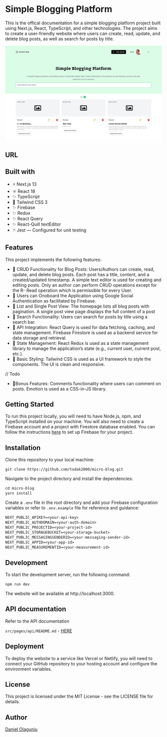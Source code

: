 # Simple Blogging Platform
This is the offical documentation for a simple blogging platform project built using Next.js, React, TypeScript, and other technologies. The project aims to create a user-friendly website where users can create, read, update, and delete blog posts, as well as search for posts by title.

![Image title](public/images/simple-blog.png)
## URL

## Built with

- ⚡️ Next.js 13
- ⚛️ React 18
- ✨ TypeScript
- 💨 Tailwind CSS 3 
- ✨ Firebase
- ✨ Redux 
- ✨ React Query
- ✨ React-Quill textEditor
- 🃏 Jest — Configured for unit testing

## Features
This project implements the following features:

- 💎 CRUD Functionality for Blog Posts: Users/Authors can create, read, update, and delete blog posts. Each post has a title, content, and a created/updated timestamp. A simple text editor is used for creating and editing posts. Only an author can perform CRUD operations except for the R- Read operation which is permissible for every User.
- 💎 Users can Onoboard the Application using Google Social Authentication as facilitated by Firebase. 
- 💎 List and Single Post View: The homepage lists all blog posts with pagination. A single post view page displays the full content of a post
- 💎 Search Functionality: Users can search for posts by title using a search bar.
- 💎 API Integration: React Query is used for data fetching, caching, and state management. Firebase Firestore is used as a backend service for data storage and retrieval.
- 💎 State Management: React Redux is used as a state management library to manage the application’s state (e.g., current user, current post, etc.).
- 💎 Basic Styling: Tailwind CSS is used as a UI framework to style the components. The UI is clean and responsive.

// Todo 
- 💎Bonus Features: Comments functionality where users can comment on posts. Emotion is used as a CSS-in-JS library.

## Getting Started
To run this project locally, you will need to have Node.js, npm, and TypeScript installed on your machine. You will also need to create a Firebase account and a project with Firestore database enabled. You can follow the instructions [here](https://firebase.google.com/docs/web/setup) to set up Firebase for your project.

## Installation
Clone this repository to your local machine:
```
git clone https://github.com/todak2000/micro-blog.git

```

Navigate to the project directory and install the dependencies:

```
cd micro-blog
yarn install
```

Create a `.env` file in the root directory and add your Firebase configuration variables or refer to `.env.example` file for reference and guidance:

```
NEXT_PUBLIC_APIKEY=<your-api-key>
NEXT_PUBLIC_AUTHDOMAIN=<your-auth-domain>
NEXT_PUBLIC_PROJECTID=<your-project-id>
NEXT_PUBLIC_STORAGEBUCKET=<your-storage-bucket>
NEXT_PUBLIC_MESSAGINGSENDERID=<your-messaging-sender-id>
NEXT_PUBLIC_APPID=<your-app-id>
NEXT_PUBLIC_MEASUREMENTID=<your-measurement-id>

```

## Development
To start the development server, run the following command:

```
npm run dev
```

The website will be available at http://localhost:3000.

## API documentation
Refer to the API documentation

`src/pages/api/README.md` - [HERE](src/pages/api/README.md)

## Deployment
To deploy the website to a service like Vercel or Netlify, you will need to connect your GitHub repository to your hosting account and configure the environment variables. 


## License
This project is licensed under the MIT License - see the LICENSE file for details.

## Author
[Daniel Olagunju](https://github.com/todak2000)